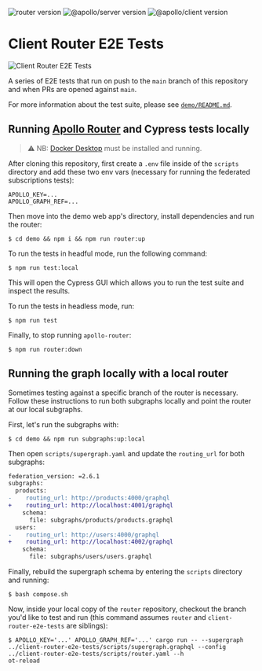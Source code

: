 ![router version](https://img.shields.io/badge/apollographql/router-1.42.0-brightgreen) ![@apollo/server version](https://img.shields.io/badge/@apollo/server-4.10.1-brightgreen) ![@apollo/client version](https://img.shields.io/badge/@apollo/client-3.9.7-brightgreen)

# Client Router E2E Tests

![Client Router E2E Tests](https://github.com/apollographql/client-router-e2e-tests/actions/workflows/router-e2e-defer-tests.yml/badge.svg)

A series of E2E tests that run on push to the `main` branch of this repository and when PRs are opened against `main`.

For more information about the test suite, please see [`demo/README.md`](demo/README.md).

## Running [Apollo Router](https://www.apollographql.com/docs/router/) and Cypress tests locally

> ⚠️ NB: [Docker Desktop](https://www.docker.com/products/docker-desktop/) must be installed and running.

After cloning this repository, first create a `.env` file inside of the `scripts` directory and add these two env vars (necessary for running the federated subscriptions tests):

```
APOLLO_KEY=...
APOLLO_GRAPH_REF=...
```

Then move into the demo web app's directory, install dependencies and run the router:

```
$ cd demo && npm i && npm run router:up
```

To run the tests in headful mode, run the following command:

```
$ npm run test:local
```

This will open the Cypress GUI which allows you to run the test suite and inspect the results.

To run the tests in headless mode, run:

```
$ npm run test
```

Finally, to stop running `apollo-router`:

```
$ npm run router:down
```

## Running the graph locally with a local router

Sometimes testing against a specific branch of the router is necessary. Follow these instructions to run both subgraphs locally and point the router at our local subgraphs.

First, let's run the subgraphs with:

```
$ cd demo && npm run subgraphs:up:local
```

Then open `scripts/supergraph.yaml` and update the `routing_url` for both subgraphs:

```diff
federation_version: =2.6.1
subgraphs:
  products:
-    routing_url: http://products:4000/graphql
+    routing_url: http://localhost:4001/graphql
    schema:
      file: subgraphs/products/products.graphql
  users:
-    routing_url: http://users:4000/graphql
+    routing_url: http://localhost:4002/graphql
    schema:
      file: subgraphs/users/users.graphql
```

Finally, rebuild the supergraph schema by entering the `scripts` directory and running:

```
$ bash compose.sh
```

Now, inside your local copy of the `router` repository, checkout the branch you'd like to test and run (this command assumes `router` and `client-router-e2e-tests` are siblings):

```
$ APOLLO_KEY='...' APOLLO_GRAPH_REF='...' cargo run -- --supergraph ../client-router-e2e-tests/scripts/supergraph.graphql --config ../client-router-e2e-tests/scripts/router.yaml --h
ot-reload
```
